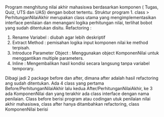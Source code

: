 Program menghitung nilai akhir mahasiswa berdasarkan komponen ( Tugas, Quiz, UTS dan UAS) dengan bobot tertentu.
Struktur program 1. class > PerhitunganNilaiAkhir merupakan class utama yang mengimplementasikan interface penilaian dan menangani logika perhitungan nilai, terlihat bobot yang sudah ditentukan disitu.
Refactoring :
1. Rename Variabel : diubah agar lebih deskriptif
2. Extract Method : pemisahan logika input komponen nilai ke method terpisah.
3. Introduce Parameter Object : Menggunakan object KomponenNilai untuk menggantikan multiple parameters.
4. Inline : Mengembalikan hasil kondisi secara langsung tanpa variabel temporary.

Dibagi jadi 2 package before dan after, dimana after adalah hasil refactoring ang sudah ditentukan. Ada 4 class yang pertama Before/PerhitunganNilaiAkhir lalu kedua After/PerhitunganNilaiAkhir, ke 3 ada KomponenNilai dan yang terakhir ada class interface dengan nama penilaian.
Class before berisi program atau codingan utuk penilaian nilai akhir mahasiswa, class after hanya ditambahkan refactoring, class KomponenNilai berisi 


